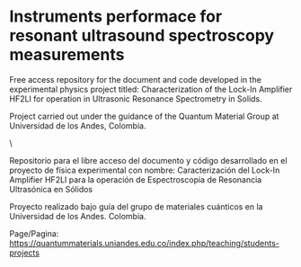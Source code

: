 # Instruments performace for resonant ultrasound spectroscopy measurements

Free access repository for the document and code developed in the experimental physics project titled: Characterization of the Lock-In Amplifier HF2LI for operation in Ultrasonic Resonance Spectrometry in Solids.

Project carried out under the guidance of the Quantum Material Group at Universidad de los Andes, Colombia.

\\

Repositorio para el libre acceso del documento y código desarrollado en el proyecto de física experimental con nombre: Caracterización del Lock-In Amplifier HF2LI para la operación de Espectroscopia de Resonancia Ultrasónica en Sólidos

Proyecto realizado bajo guía del grupo de materiales cuánticos en la Universidad de los Andes. Colombia.

Page/Pagina: https://quantummaterials.uniandes.edu.co/index.php/teaching/students-projects
